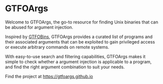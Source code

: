 # GTFOArgs

Welcome to GTFOArgs, the go-to resource for finding Unix binaries that can be abused for argument injection.

Inspired by [GTFOBins](https://gtfobins.github.io/), GTFOArgs provides a curated list of programs and their associated arguments that can be exploited to gain privileged access or execute arbitrary commands on remote systems.

With easy-to-use search and filtering capabilities, GTFOArgs makes it simple to check whether a argument injection is applicable to a program, and find the right argument combination to suit your needs.


Find the project at https://gtfoargs.github.io
